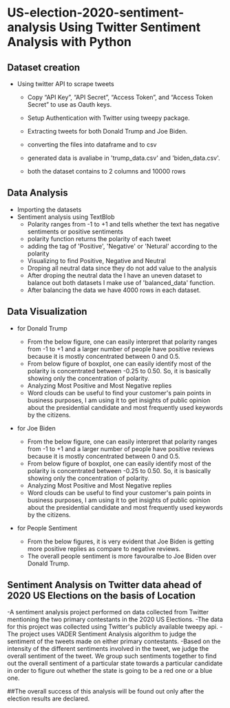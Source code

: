 # US-election-2020-sentiment-analysis Using Twitter Sentiment Analysis with Python

## Dataset creation

- Using twitter API to scrape tweets
  - Copy “API Key”, “API Secret”, “Access Token”, and “Access Token Secret” to use as Oauth keys.
  - Setup Authentication with Twitter using tweepy package.
  - Extracting tweets for both Donald Trump and Joe Biden.

  - converting the files into dataframe and to csv
  
  - generated data is avaliabe in 'trump_data.csv' and 'biden_data.csv'.
  - both the dataset contains to 2 columns and 10000 rows
  

## Data Analysis

- Importing the datasets
- Sentiment analysis using TextBlob
  - Polarity ranges from -1 to +1 and tells whether the text has negative sentiments or positive sentiments
  - polarity function returns the polarity of each tweet
  - adding the tag of 'Positive', 'Negative' or 'Netural' according to the polarity
  - Visualizing to find Positive, Negative and Neutral
  - Droping all neutral data since they do not add value to the analysis
  - After droping the neutral data the I have an uneven dataset to balance out both datasets I make use of 'balanced_data' function.
  - After balancing the data we have 4000 rows in each dataset.
 
## Data Visualization

- for Donald Trump
  - From the below figure, one can easily interpret that polarity ranges from -1 to +1 and a larger number of people have positive reviews because it is mostly concentrated between 0 and 0.5.
  - From below figure of boxplot, one can easily identify most of the polarity is concentrated between -0.25 to 0.50. So, it is basically showing only the concentration of polarity.
  - Analyzing Most Positive and Most Negative replies
   - Word clouds can be useful to find your customer's pain points in business purposes, I am using it to get insights of public opinion about the presidential candidate and most frequently used keywords by the citizens.
   
- for Joe Biden
  - From the below figure, one can easily interpret that polarity ranges from -1 to +1 and a larger number of people have positive reviews because it is mostly concentrated between 0 and 0.5.
  - From below figure of boxplot, one can easily identify most of the polarity is concentrated between -0.25 to 0.50. So, it is basically showing only the concentration of polarity.
  - Analyzing Most Positive and Most Negative replies 
   - Word clouds can be useful to find your customer's pain points in business purposes, I am using it to get insights of public opinion about the presidential candidate and most frequently used keywords by the citizens. 

- for People Sentiment

  -  From the below figures, it is very evident that Joe Biden is getting more positive replies as compare to negative reviews.
  - The overall people sentiment is more favouralbe to Joe Biden over Donald Trump.

## Sentiment Analysis on Twitter data ahead of 2020 US Elections on the basis of Location
 -A sentiment analysis project performed on data collected from Twitter mentioning the two primary contestants in the 2020 US Elections. 
 -The data for this project was collected using Twitter's publicly available tweepy api.
 -The project uses VADER Sentiment Analysis algorithm to judge the sentiment of the tweets made on either primary contestants. 
 -Based on the intensity of the different sentiments involved in the tweet, we judge the overall sentiment of the tweet. We group such sentiments together to find out the overall sentiment of a particular state towards a particular candidate in order to figure out whether the state is going to be a red one or a blue one.

##The overall success of this analysis will be found out only after the election results are declared.

  
  



  

 



